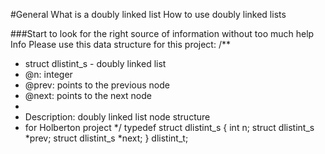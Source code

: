 #General
What is a doubly linked list
How to use doubly linked lists

###Start to look for the right source of information without too much help
Info
Please use this data structure for this project:
/**
* struct dlistint_s - doubly linked list
* @n: integer
* @prev: points to the previous node
* @next: points to the next node
*
* Description: doubly linked list node structure
* for Holberton project
*/
typedef struct dlistint_s
{
int n;
struct dlistint_s *prev;
struct dlistint_s *next;
} dlistint_t;